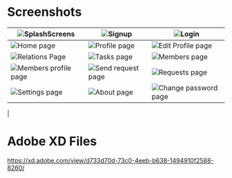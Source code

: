 # Screenshots
![SplashScreens](https://user-images.githubusercontent.com/42151354/93900886-8c672f80-fd13-11ea-8b47-dc6da59a1695.png)|![Signup](https://user-images.githubusercontent.com/42151354/93900962-a1dc5980-fd13-11ea-9dcf-a1f2d17491ca.png)|![Login](https://user-images.githubusercontent.com/42151354/93901153-d7814280-fd13-11ea-89b0-e3f21bf0fb28.png)
|---|---|---|
|![Home page](https://user-images.githubusercontent.com/42151354/93901205-e667f500-fd13-11ea-90ec-65d9297c50b7.png)|![Profile page](https://user-images.githubusercontent.com/42151354/93901975-b10fd700-fd14-11ea-922a-15265808e5be.png)|![Edit Profile page](https://user-images.githubusercontent.com/42151354/93901301-04cdf080-fd14-11ea-97e1-63a9ac30438b.png)| 
|![Relations Page](https://user-images.githubusercontent.com/42151354/93902168-e1f00c00-fd14-11ea-9cbe-9e486a292e5e.png)|![Tasks page](https://user-images.githubusercontent.com/42151354/93902204-eae0dd80-fd14-11ea-9cde-2b1d9738fac6.png)|![Members page](https://user-images.githubusercontent.com/42151354/93902225-f2a08200-fd14-11ea-93a9-51cdccbf6039.png)
|![Members profile page](https://user-images.githubusercontent.com/42151354/93902510-3d21fe80-fd15-11ea-8854-fbe7222d601a.png)|![Send request page](https://user-images.githubusercontent.com/42151354/93902514-3eebc200-fd15-11ea-961e-1220a6364ee9.png)|![Requests page](https://user-images.githubusercontent.com/42151354/93902516-401cef00-fd15-11ea-850c-366d1a00a5d0.png)|
![Settings page](https://user-images.githubusercontent.com/42151354/93902642-6d699d00-fd15-11ea-882c-778a41de1b11.png)|![About page](https://user-images.githubusercontent.com/42151354/93902664-76f30500-fd15-11ea-9a92-515c810fddfa.png)|![Change password page](https://user-images.githubusercontent.com/42151354/93902683-7bb7b900-fd15-11ea-922b-a0bfd7c7738a.png)
|

# Adobe XD Files

https://xd.adobe.com/view/d733d70d-73c0-4eeb-b638-1494910f2588-8260/